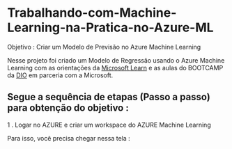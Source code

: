 # Trabalhando-com-Machine-Learning-na-Pratica-no-Azure-ML

Objetivo : Criar um Modelo de Previsão no Azure Machine Learning 

Nesse projeto foi criado um Modelo de Regressão usando o Azure Machine Learning com as orientações da [Microsoft Learn](https://microsoftlearning.github.io/mslearn-ai-fundamentals/Instructions/Labs/01-machine-learning.html) e as aulas do BOOTCAMP da [DIO](https://web.dio.me/) em parceria com a Microsoft.

## Segue a sequência de etapas (Passo a passo) para obtenção do objetivo : 


1 . Logar no AZURE e criar um workspace do AZURE Machine Learning

Para isso, você precisa chegar nessa tela :

